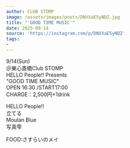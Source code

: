 ```yaml
---
author: CLUB STOMP
image: /assets/images/posts/DNVXaE5yNDZ.jpg
title: "'GOOD TIME MUSIC'"
date: 2025-09-14
source: 'https://instagram.com/p/DNVXaE5yNDZ'
tags:
- 
---
```

9/14(Sun)<br>
＠東心斎橋Club STOMP<br>
HELLO People!! Presents<br>
"GOOD TIME MUSIC"<br>
OPEN 16:30 /START17:00 <br>
CHARGE：2,500円+1drink

HELLO People!!<br>
立てる<br>
Moulan Blue<br>
写真雫

FOOD:さすらいのメイ